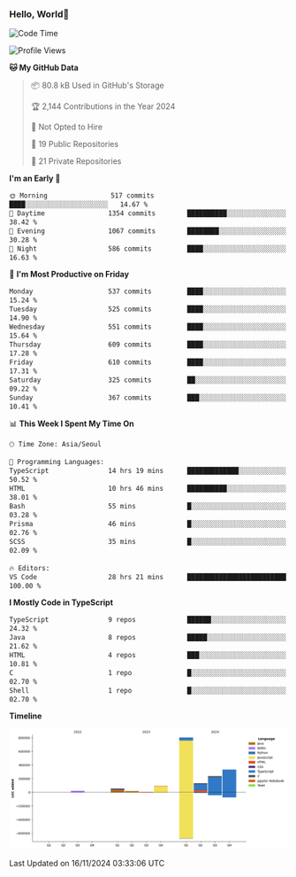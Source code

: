 
### Hello, World🐤

<!--START_SECTION:waka-->
![Code Time](http://img.shields.io/badge/Code%20Time-1%2C054%20hrs%2036%20mins-blue)

![Profile Views](http://img.shields.io/badge/Profile%20Views-3-blue)

**🐱 My GitHub Data** 

> 📦 80.8 kB Used in GitHub's Storage 
 > 
> 🏆 2,144 Contributions in the Year 2024
 > 
> 🚫 Not Opted to Hire
 > 
> 📜 19 Public Repositories 
 > 
> 🔑 21 Private Repositories 
 > 
**I'm an Early 🐤** 

```text
🌞 Morning                517 commits         ████░░░░░░░░░░░░░░░░░░░░░   14.67 % 
🌆 Daytime                1354 commits        ██████████░░░░░░░░░░░░░░░   38.42 % 
🌃 Evening                1067 commits        ████████░░░░░░░░░░░░░░░░░   30.28 % 
🌙 Night                  586 commits         ████░░░░░░░░░░░░░░░░░░░░░   16.63 % 
```
📅 **I'm Most Productive on Friday** 

```text
Monday                   537 commits         ████░░░░░░░░░░░░░░░░░░░░░   15.24 % 
Tuesday                  525 commits         ████░░░░░░░░░░░░░░░░░░░░░   14.90 % 
Wednesday                551 commits         ████░░░░░░░░░░░░░░░░░░░░░   15.64 % 
Thursday                 609 commits         ████░░░░░░░░░░░░░░░░░░░░░   17.28 % 
Friday                   610 commits         ████░░░░░░░░░░░░░░░░░░░░░   17.31 % 
Saturday                 325 commits         ██░░░░░░░░░░░░░░░░░░░░░░░   09.22 % 
Sunday                   367 commits         ███░░░░░░░░░░░░░░░░░░░░░░   10.41 % 
```


📊 **This Week I Spent My Time On** 

```text
🕑︎ Time Zone: Asia/Seoul

💬 Programming Languages: 
TypeScript               14 hrs 19 mins      █████████████░░░░░░░░░░░░   50.52 % 
HTML                     10 hrs 46 mins      ██████████░░░░░░░░░░░░░░░   38.01 % 
Bash                     55 mins             █░░░░░░░░░░░░░░░░░░░░░░░░   03.28 % 
Prisma                   46 mins             █░░░░░░░░░░░░░░░░░░░░░░░░   02.76 % 
SCSS                     35 mins             █░░░░░░░░░░░░░░░░░░░░░░░░   02.09 % 

🔥 Editors: 
VS Code                  28 hrs 21 mins      █████████████████████████   100.00 % 
```

**I Mostly Code in TypeScript** 

```text
TypeScript               9 repos             ██████░░░░░░░░░░░░░░░░░░░   24.32 % 
Java                     8 repos             █████░░░░░░░░░░░░░░░░░░░░   21.62 % 
HTML                     4 repos             ███░░░░░░░░░░░░░░░░░░░░░░   10.81 % 
C                        1 repo              █░░░░░░░░░░░░░░░░░░░░░░░░   02.70 % 
Shell                    1 repo              █░░░░░░░░░░░░░░░░░░░░░░░░   02.70 % 
```



**Timeline**

![Lines of Code chart](https://raw.githubusercontent.com/jilpoom/jilpoom/main/assets/bar_graph.png)


 Last Updated on 16/11/2024 03:33:06 UTC
<!--END_SECTION:waka-->
